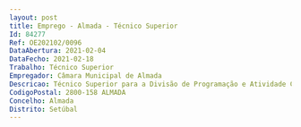 ```yaml
--- 
layout: post
title: Emprego - Almada - Técnico Superior
Id: 84277
Ref: OE202102/0096
DataAbertura: 2021-02-04
DataFecho: 2021-02-18
Trabalho: Técnico Superior
Empregador: Câmara Municipal de Almada
Descricao: Técnico Superior para a Divisão de Programação e Atividade Cultural do Departamento de Cultura Com Licenciatura em História da Arte  Animação Sociocultural  Antropologia  Sociologia  Ciências Musicais  Museologia  Turismo.Caracterização do Posto de Trabalho   Integração em equipa que gere um equipamento municipal.   Acolhimento e análise de propostas utilizando os mecanismos processuais existentes, colocando os hierarquicamente.   No âmbito do trabalho em equipa, acolherá públicos e, elaborará propostas que materializarão se, forem aprovadas superiormente.  Articulação com os serviços municipais, assuntos relacionados com o equipamento.
CodigoPostal: 2800-158 ALMADA
Concelho: Almada
Distrito: Setúbal
--- 
```

